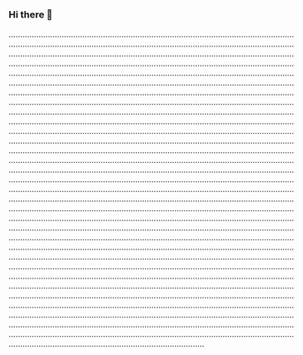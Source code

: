 ### Hi there 👋

.....................................................................................................................................................................................................................................................................................................................................................................................................................................................................................................................................................................................................................................................................................................................................................................................................................................................................................................................................................................................................................................................................................................................................................................................................................................................................................................................................................................................................................................................................................................................................................................................................................................................................................................................................................................................................................................................................................................................................................................................................................................................................................................................................................................................................................................................................................................................................................................................................................................................................................................................................................................................................................................................................................................................................................................................................................................................................................................................................................................................................................................................................................................................................................................................................................................................................................................................................................................................................................................................................................................................................................................................................................................................................................................................................................................................................................................................................................................................................................................................................................................................................................................................................................................................................................